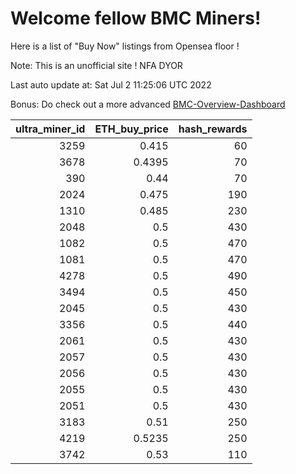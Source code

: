 # Welcome fellow BMC Miners!
Here is a list of "Buy Now" listings from Opensea floor !

Note: This is an unofficial site ! NFA DYOR

Last auto update at: Sat Jul  2 11:25:06 UTC 2022

Bonus: Do check out a more advanced [BMC-Overview-Dashboard](https://dune.com/defifunk/BMC-Overview-Dashboard)


|   ultra_miner_id |   ETH_buy_price |   hash_rewards |
|-----------------:|----------------:|---------------:|
|             3259 |          0.415  |             60 |
|             3678 |          0.4395 |             70 |
|              390 |          0.44   |             70 |
|             2024 |          0.475  |            190 |
|             1310 |          0.485  |            230 |
|             2048 |          0.5    |            430 |
|             1082 |          0.5    |            470 |
|             1081 |          0.5    |            470 |
|             4278 |          0.5    |            490 |
|             3494 |          0.5    |            450 |
|             2045 |          0.5    |            430 |
|             3356 |          0.5    |            440 |
|             2061 |          0.5    |            430 |
|             2057 |          0.5    |            430 |
|             2056 |          0.5    |            430 |
|             2055 |          0.5    |            430 |
|             2051 |          0.5    |            430 |
|             3183 |          0.51   |            250 |
|             4219 |          0.5235 |            250 |
|             3742 |          0.53   |            110 |